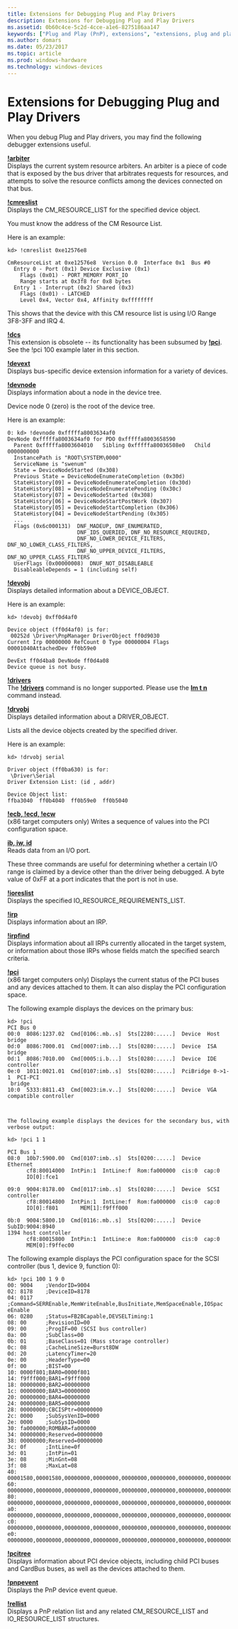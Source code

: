 ```yaml
---
title: Extensions for Debugging Plug and Play Drivers
description: Extensions for Debugging Plug and Play Drivers
ms.assetid: 0b60c4ce-5c2d-4cce-a1e6-8275186aa147
keywords: ["Plug and Play (PnP), extensions", "extensions, plug and play"]
ms.author: domars
ms.date: 05/23/2017
ms.topic: article
ms.prod: windows-hardware
ms.technology: windows-devices
---
```


# Extensions for Debugging Plug and Play Drivers


When you debug Plug and Play drivers, you may find the following debugger extensions useful.

[**!arbiter**](-arbiter.md)  
Displays the current system resource arbiters. An arbiter is a piece of code that is exposed by the bus driver that arbitrates requests for resources, and attempts to solve the resource conflicts among the devices connected on that bus.

[**!cmreslist**](-cmreslist.md)  
Displays the CM\_RESOURCE\_LIST for the specified device object.

You must know the address of the CM Resource List.

Here is an example:

```
kd> !cmreslist 0xe12576e8

CmResourceList at 0xe12576e8  Version 0.0  Interface 0x1  Bus #0
  Entry 0 - Port (0x1) Device Exclusive (0x1)
    Flags (0x01) - PORT_MEMORY PORT_IO
    Range starts at 0x3f8 for 0x8 bytes
  Entry 1 - Interrupt (0x2) Shared (0x3)
    Flags (0x01) - LATCHED
    Level 0x4, Vector 0x4, Affinity 0xffffffff
```

This shows that the device with this CM resource list is using I/O Range 3F8-3FF and IRQ 4.

[**!dcs**](-dcs.md)  
This extension is obsolete -- its functionality has been subsumed by [**!pci**](-pci.md). See the !pci 100 example later in this section.

[**!devext**](-devext.md)  
Displays bus-specific device extension information for a variety of devices.

[**!devnode**](-devnode.md)  
Displays information about a node in the device tree.

Device node 0 (zero) is the root of the device tree.

Here is an example:

```
0: kd> !devnode 0xfffffa8003634af0
DevNode 0xfffffa8003634af0 for PDO 0xfffffa8003658590
  Parent 0xfffffa8003604010   Sibling 0xfffffa80036508e0   Child 0000000000
  InstancePath is "ROOT\SYSTEM\0000"
  ServiceName is "swenum"
  State = DeviceNodeStarted (0x308)
  Previous State = DeviceNodeEnumerateCompletion (0x30d)
  StateHistory[09] = DeviceNodeEnumerateCompletion (0x30d)
  StateHistory[08] = DeviceNodeEnumeratePending (0x30c)
  StateHistory[07] = DeviceNodeStarted (0x308)
  StateHistory[06] = DeviceNodeStartPostWork (0x307)
  StateHistory[05] = DeviceNodeStartCompletion (0x306)
  StateHistory[04] = DeviceNodeStartPending (0x305)
  ...
  Flags (0x6c000131)  DNF_MADEUP, DNF_ENUMERATED, 
                      DNF_IDS_QUERIED, DNF_NO_RESOURCE_REQUIRED, 
                      DNF_NO_LOWER_DEVICE_FILTERS, DNF_NO_LOWER_CLASS_FILTERS, 
                      DNF_NO_UPPER_DEVICE_FILTERS, DNF_NO_UPPER_CLASS_FILTERS
  UserFlags (0x00000008)  DNUF_NOT_DISABLEABLE
  DisableableDepends = 1 (including self)
```

[**!devobj**](-devobj.md)  
Displays detailed information about a DEVICE\_OBJECT.

Here is an example:

```
kd> !devobj 0xff0d4af0

Device object (ff0d4af0) is for:
 00252d \Driver\PnpManager DriverObject ff0d9030
Current Irp 00000000 RefCount 0 Type 00000004 Flags 00001040AttachedDev ff0b59e0

DevExt ff0d4ba8 DevNode ff0d4a08
Device queue is not busy.
```

[**!drivers**](-drivers.md)  
The [**!drivers**](-drivers.md) command is no longer supported. Please use the [**lm t n**](lm--list-loaded-modules-.md) command instead.

[**!drvobj**](-drvobj.md)  
Displays detailed information about a DRIVER\_OBJECT.

Lists all the device objects created by the specified driver.

Here is an example:

```
kd> !drvobj serial

Driver object (ff0ba630) is for:
 \Driver\Serial
Driver Extension List: (id , addr)

Device Object list:
ffba3040  ff0b4040  ff0b59e0  ff0b5040
```

[**!ecb, !ecd, !ecw**](-ecb---ecd---ecw.md)  
(x86 target computers only) Writes a sequence of values into the PCI configuration space.

[**ib, iw, id**](-ib---id---iw.md)  
Reads data from an I/O port.

These three commands are useful for determining whether a certain I/O range is claimed by a device other than the driver being debugged. A byte value of 0xFF at a port indicates that the port is not in use.

[**!ioreslist**](-ioreslist.md)  
Displays the specified IO\_RESOURCE\_REQUIREMENTS\_LIST.

[**!irp**](-irp.md)  
Displays information about an IRP.

[**!irpfind**](-irpfind.md)  
Displays information about all IRPs currently allocated in the target system, or information about those IRPs whose fields match the specified search criteria.

[**!pci**](-pci.md)  
(x86 target computers only) Displays the current status of the PCI buses and any devices attached to them. It can also display the PCI configuration space.

The following example displays the devices on the primary bus:

```
kd> !pci
PCI Bus 0
00:0  8086:1237.02  Cmd[0106:.mb..s]  Sts[2280:.....]  Device  Host bridge
0d:0  8086:7000.01  Cmd[0007:imb...]  Sts[0280:.....]  Device  ISA bridge
0d:1  8086:7010.00  Cmd[0005:i.b...]  Sts[0280:.....]  Device  IDE controller
0e:0  1011:0021.01  Cmd[0107:imb..s]  Sts[0280:.....]  PciBridge 0->1-1  PCI-PCI
 bridge
10:0  5333:8811.43  Cmd[0023:im.v..]  Sts[0200:.....]  Device  VGA compatible controller



The following example displays the devices for the secondary bus, with verbose output:

kd> !pci 1 1

PCI Bus 1
08:0  10b7:5900.00  Cmd[0107:imb..s]  Sts[0200:.....]  Device  Ethernet
      cf8:80014000  IntPin:1  IntLine:f  Rom:fa000000  cis:0  cap:0
      IO[0]:fce1

09:0  9004:8178.00  Cmd[0117:imb..s]  Sts[0280:.....]  Device  SCSI controller
      cf8:80014800  IntPin:1  IntLine:f  Rom:fa000000  cis:0  cap:0
      IO[0]:f801       MEM[1]:f9fff000

0b:0  9004:5800.10  Cmd[0116:.mb..s]  Sts[0200:.....]  Device  SubID:9004:8940
1394 host controller
      cf8:80015800  IntPin:1  IntLine:e  Rom:fa000000  cis:0  cap:0
      MEM[0]:f9ffec00
```

The following example displays the PCI configuration space for the SCSI controller (bus 1, device 9, function 0):

```
kd> !pci 100 1 9 0 
00: 9004    ;VendorID=9004
02: 8178    ;DeviceID=8178
04: 0117    ;Command=SERREnable,MemWriteEnable,BusInitiate,MemSpaceEnable,IOSpac
eEnable
06: 0280    ;Status=FB2BCapable,DEVSELTiming:1
08: 00      ;RevisionID=00
09: 00      ;ProgIF=00 (SCSI bus controller)
0a: 00      ;SubClass=00
0b: 01      ;BaseClass=01 (Mass storage controller)
0c: 08      ;CacheLineSize=Burst8DW
0d: 20      ;LatencyTimer=20
0e: 00      ;HeaderType=00
0f: 00      ;BIST=00
10: 0000f801;BAR0=0000f801
14: f9fff000;BAR1=f9fff000
18: 00000000;BAR2=00000000
1c: 00000000;BAR3=00000000
20: 00000000;BAR4=00000000
24: 00000000;BAR5=00000000
28: 00000000;CBCISPtr=00000000
2c: 0000    ;SubSysVenID=0000
2e: 0000    ;SubSysID=0000
30: fa000000;ROMBAR=fa000000
34: 00000000;Reserved=00000000
38: 00000000;Reserved=00000000
3c: 0f      ;IntLine=0f
3d: 01      ;IntPin=01
3e: 08      ;MinGnt=08
3f: 08      ;MaxLat=08
40: 00001580,00001580,00000000,00000000,00000000,00000000,00000000,00000000
60: 00000000,00000000,00000000,00000000,00000000,00000000,00000000,00000000
80: 00000000,00000000,00000000,00000000,00000000,00000000,00000000,00000000
a0: 00000000,00000000,00000000,00000000,00000000,00000000,00000000,00000000
c0: 00000000,00000000,00000000,00000000,00000000,00000000,00000000,00000000
e0: 00000000,00000000,00000000,00000000,00000000,00000000,00000000,00000000
```

[**!pcitree**](-pcitree.md)  
Displays information about PCI device objects, including child PCI buses and CardBus buses, as well as the devices attached to them.

[**!pnpevent**](-pnpevent.md)  
Displays the PnP device event queue.

[**!rellist**](-rellist.md)  
Displays a PnP relation list and any related CM\_RESOURCE\_LIST and IO\_RESOURCE\_LIST structures.

 

 





